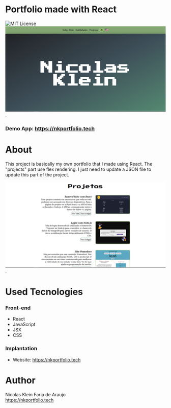 # Portfolio made with React
 ![MIT License](https://img.shields.io/badge/license-MIT-blue)
<br>
 <img src="./frontend/public/others/home-page.png" alt="Print Home Page" width="700">.
 ### Demo App: https://nkportfolio.tech
# About
 This project is basically my own portfolio that I made using React.
 The "projects" part use flex rendering.
 I just need to update a JSON file to update this part of the project.
 
 <img src="./frontend/public/others/projects-page.png" alt="Print Home Page" width="700">.
# Used Tecnologies
 ### Front-end
 - React
 - JavaScript
 - JSX
 - CSS

 ### Implantation
 - Website: https://nkportfolio.tech

# Author
 Nicolas Klein Faria de Araujo <br>
 https://nkportfolio.tech
 
